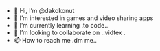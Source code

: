 - 👋 Hi, I’m @dakokonut
- 👀 I’m interested in games and video sharing apps
- 🌱 I’m currently learning .to code..
- 💞️ I’m looking to collaborate on ..vidtex .
- 📫 How to reach me .dm me..

<!---
dakokonut/dakokonut is a ✨ special ✨ repository because its `README.md` (this file) appears on your GitHub profile.
You can click the Preview link to take a look at your changes.
--->
